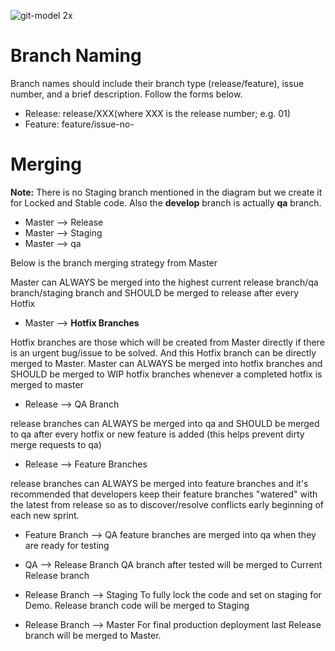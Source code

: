 ![git-model 2x](https://user-images.githubusercontent.com/7909404/35677656-5661e9be-0772-11e8-86bb-3ed1cfb78154.png)


# Branch Naming
Branch names should include their branch type (release/feature), issue number, and a brief description.  Follow the forms below.

- Release: release/XXX(where XXX is the release number; e.g. 01)
- Feature:  feature/issue-no-<minor-desc-or-issue-name>

# Merging

**Note:** There is no Staging branch mentioned in the diagram but we create it for Locked and Stable code. Also the **develop** branch is actually **qa** branch.

- Master --> Release
- Master --> Staging
- Master --> qa

Below is the branch merging strategy from Master

Master can ALWAYS be merged into the highest current release branch/qa branch/staging branch and SHOULD be merged to release after every Hotfix

- Master --> **Hotfix Branches**

Hotfix branches are those which will be created from Master directly if there is an urgent bug/issue to be solved. And this Hotfix branch can be directly merged to Master. Master can ALWAYS be merged into hotfix branches and SHOULD be merged to WIP hotfix branches whenever a completed hotfix is merged to master

- Release --> QA Branch

release branches can ALWAYS be merged into qa and SHOULD be merged to qa after every hotfix or new feature is added (this helps prevent dirty merge requests to qa)

- Release --> Feature Branches

release branches can ALWAYS be merged into feature branches and it's recommended that developers keep their feature branches "watered" with the latest from release so as to discover/resolve conflicts early beginning of each new sprint.

- Feature Branch --> QA
feature branches are merged into qa when they are ready for testing
 
- QA --> Release Branch
QA branch after tested will be merged to Current Release branch

- Release Branch --> Staging
To fully lock the code and set on staging for Demo. Release branch code will be merged to Staging

- Release Branch --> Master
For final production deployment last Release branch will be merged to Master.


